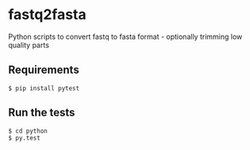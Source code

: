 # fastq2fasta
Python scripts to convert fastq to fasta format - optionally trimming low quality parts

## Requirements

    $ pip install pytest


## Run the tests

    $ cd python
    $ py.test
